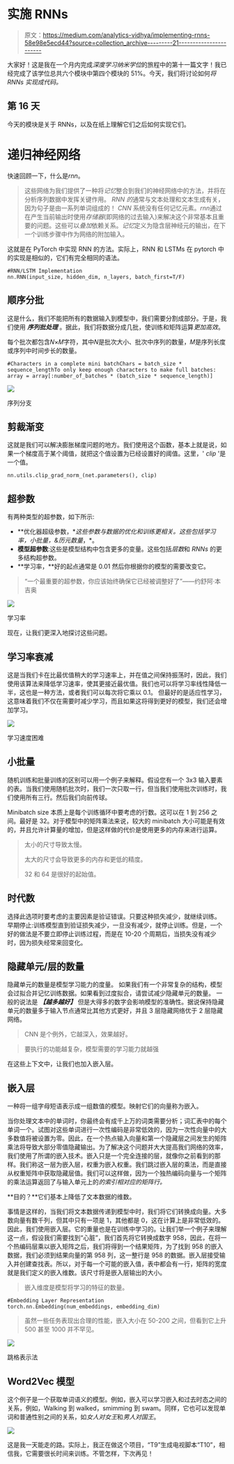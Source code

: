 # 实施 RNNs

> 原文：<https://medium.com/analytics-vidhya/implementing-rnns-58e98e5ecd44?source=collection_archive---------21----------------------->

大家好！这是我在一个月内完成*深度学习纳米学位*的旅程中的第十一篇文字！我已经完成了该学位总共六个模块中第四个模块的 51%。今天，我们将讨论如何*将 RNNs 实现成代码。*

## 第 16 天

今天的模块是关于 RNNs，以及在纸上理解它们之后如何实现它们。

# 递归神经网络

快速回顾一下，什么是*rnn*。

> 这些网络为我们提供了一种将*记忆*整合到我们的神经网络中的方法，并将在分析序列数据中发挥关键作用。 *RNN 的*通常与文本处理和文本生成有关，因为句子是由一系列单词组成的！ *CNN* 系统没有任何记忆元素。*rnn*通过在产生当前输出时使用*存储器*(即网络的过去输入)来解决这个非常基本且重要的问题。这些可以*叠加*依赖关系。*记忆*定义为隐含层神经元的输出，在下一个训练步骤中作为网络的附加输入。

这就是在 PyTorch 中实现 RNN 的方法。实际上，RNN 和 LSTMs 在 pytorch 中的实现是相似的，它们有完全相同的语法。

```
#RNN/LSTM Implementation
nn.RNN(input_size, hidden_dim, n_layers, batch_first=T/F)
```

## 顺序分批

这是什么，我们不能把所有的数据输入到模型中，我们需要分割成部分。于是，我们使用 ***序列批处理*** 。据此，我们将数据分成几批，使训练和矩阵运算*更加高效*。

每个批次都包含𝑁×𝑀字符，其中𝑁是批次大小、批次中序列的数量，𝑀是序列长度或序列中时间步长的数量。

```
#Characters in a complete mini batchChars = batch_size * sequence_lengthTo only keep enough characters to make full batches:
array = array[:number_of_batches * (batch_size * sequence_length)]
```

![](img/aedf8dcd3ca0f640be0dd1158d3dc1e0.png)

序列分支

## 剪裁渐变

这就是我们可以解决膨胀梯度问题的地方。我们使用这个函数，基本上就是说，如果一个梯度高于某个阈值，就把这个值设置为已经设置好的阈值。这里，' *clip* '是一个值。

```
nn.utils.clip_grad_norm_(net.parameters(), clip)
```

## 超参数

有两种类型的超参数，如下所示:

*   **优化器超级参数，**这些参数与数据的优化和训练更相关。这些包括*学习率*，*小批量*，&历元数量*，*。
*   **模型超参数**:这些是模型结构中包含更多的变量。这些包括*层数*和 *RNNs* 的更多结构超参数。
*   **学习率，**好的起点通常是 0.01 然后你根据你的模型的需要改变它。

> “一个最重要的超参数，你应该始终确保它已经被调整好了”——约舒阿·本吉奥

![](img/62ba508b89b73cc6209d4821f6aad384.png)

学习率

现在，让我们更深入地探讨这些问题。

## 学习率衰减

这是当我们卡在比最优值稍大的学习速率上，并在值之间保持振荡时，因此，我们使用该算法来降低学习速率，使其更接近最优值。我们也可以将学习率线性降低一半，这也是一种方法，或者我们可以每次将它乘以 0.1。
但最好的是适应性学习，这意味着我们不仅在需要时减少学习，而且如果这将得到更好的模型，我们还会增加学习。

![](img/8765b9ef93b42e7d36041df3507c9fad.png)

学习速度困难

## 小批量

随机训练和批量训练的区别可以用一个例子来解释。假设您有一个 3x3 输入要素的表。当我们使用随机批次时，我们一次只取一行，但当我们使用批次训练时，我们使用所有三行。然后我们向前传球。

Minibatch size 本质上是每个训练循环中要考虑的行数。这可以在 1 到 256 之间。最好是 32。对于模型中的矩阵乘法来说，较大的 minibatch 大小可能是有效的，并且允许计算量的增加，但是这样做的代价是使用更多的内存来进行运算。

> 太小的尺寸导致太慢。
> 
> 太大的尺寸会导致更多的内存和更低的精度。
> 
> 32 和 64 是很好的起始值。

## 时代数

选择此选项时要考虑的主要因素是验证错误。只要这种损失减少，就继续训练。
早期停止:训练模型直到验证损失减少，一旦没有减少，就停止训练。但是，一个好的做法是不要立即停止训练过程，而是在 10-20 个周期后，当损失没有减少时，因为损失经常来回变化。

## 隐藏单元/层的数量

隐藏单元的数量是模型学习能力的度量。
如果我们有一个非常复杂的结构，模型会过拟合并记忆训练数据。如果看到过度拟合，请尝试减少隐藏单元的数量。
一般的说法是 ***【越多越好】*** 但是大得多的数字会影响模型的准确性。据说保持隐藏单元的数量多于输入节点通常比其他方式更好，并且 3 层隐藏网络优于 2 层隐藏网络。

> CNN 是个例外，它越深入，效果越好。

> 要执行的功能越复杂，模型需要的学习能力就越强

在这些上下文中，让我们也加入嵌入层。

## 嵌入层

一种将一组字母短语表示成一组数值的模型。映射它们的向量称为嵌入。

当你处理文本中的单词时，你最终会有成千上万的词类需要分析；词汇表中的每个单词一个。试图对这些单词进行一次性编码是非常低效的，因为一次性向量中的大多数值将被设置为零。因此，在一个热点输入向量和第一个隐藏层之间发生的矩阵乘法将导致大部分零值隐藏输出。为了解决这个问题并大大提高我们网络的效率，我们使用了所谓的嵌入技术。嵌入只是一个完全连接的层，就像你之前看到的那样。我们称这一层为嵌入层，权重为嵌入权重。我们跳过嵌入层的乘法，而是直接从权重矩阵中获取隐藏层值。我们可以这样做，因为一个独热编码向量与一个矩阵的乘法运算返回了与输入单元上的*的索引相对应的矩阵行。*

**目的？**它们基本上降低了文本数据的维数。

事情是这样的，当我们将文本数据传递到模型中时，我们将它们转换成向量。大多数向量有数千列，但其中只有一项是 1，其他都是 0，这在计算上是非常低效的。因此，我们使用嵌入层。它的重量也是在训练中学习的。让我们举一个例子来理解这一点，假设我们需要找到“心脏”，我们首先将它转换成数字 958，因此，在将一个热编码层乘以嵌入矩阵之后，我们将得到一个结果矩阵，为了找到 958 的嵌入数据，我们必须到结果向量的第 958 列，这一整行是 958 的数据。嵌入层接受输入并创建查找表。所以，对于每一个可能的嵌入值，表中都会有一行，矩阵的宽度就是我们定义的嵌入维数。该尺寸将是嵌入层输出的大小。

> 嵌入维度是模型将学习的特征的数量。

```
#Embedding Layer Representation
torch.nn.Embedding(num_embeddings, embedding_dim)
```

> 虽然一些任务表现出合理的性能，嵌入大小在 50-200 之间，但看到它上升 500 甚至 1000 并不罕见。

![](img/040cad5110f53f9d8dd85abd013b157f.png)

跳格表示法

## Word2Vec 模型

这个例子是一个获取单词语义的模型。例如，嵌入可以学习嵌入和过去时态之间的关系，例如，Walking 到 walked，smimming 到 swam。同样，它也可以发现单词和普通性别之间的关系，如*女人对女王*和*男人对国王*。

![](img/6f2790b48ef4452fff7f7e7921617aa2.png)

这是我一天能走的路。实际上，我正在做这个项目，“T9”生成电视脚本“T10”，相信我，它需要很长时间来训练。不管怎样，下次再见！